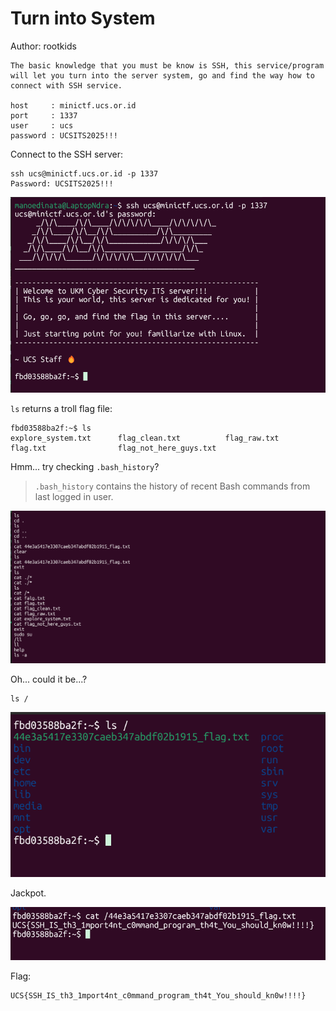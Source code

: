 # Turn into System

Author: rootkids

```
The basic knowledge that you must be know is SSH, this service/program will let you turn into the server system, go and find the way how to connect with SSH service.

host     : minictf.ucs.or.id
port     : 1337
user     : ucs
password : UCSITS2025!!!
```

Connect to the SSH server:

```
ssh ucs@minictf.ucs.or.id -p 1337
Password: UCSITS2025!!!
```

![](1.png)

`ls` returns a troll flag file:

```
fbd03588ba2f:~$ ls
explore_system.txt      flag_clean.txt          flag_raw.txt
flag.txt                flag_not_here_guys.txt
```

Hmm... try checking `.bash_history`?

> `.bash_history` contains the history of recent Bash commands from last logged in user.

![](2.png)

Oh... could it be...?

```
ls /
```

![](3.png)

Jackpot.

![](4.png)

Flag:

```
UCS{SSH_IS_th3_1mport4nt_c0mmand_program_th4t_You_should_kn0w!!!!}
```
